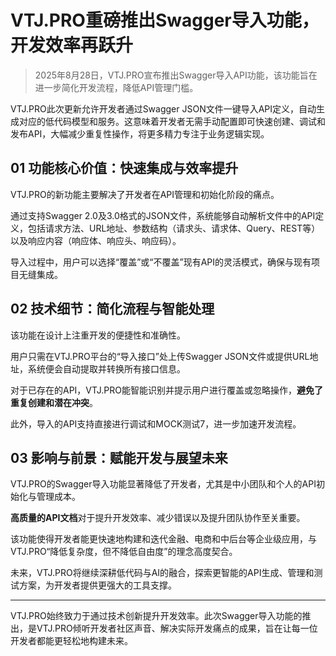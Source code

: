 # VTJ.PRO重磅推出Swagger导入功能，开发效率再跃升

> 2025年8月28日，VTJ.PRO宣布推出Swagger导入API功能，该功能旨在进一步简化开发流程，降低API管理门槛。

VTJ.PRO此次更新允许开发者通过Swagger JSON文件一键导入API定义，自动生成对应的低代码模型和服务。这意味着开发者无需手动配置即可快速创建、调试和发布API，大幅减少重复性操作，将更多精力专注于业务逻辑实现。

## 01 功能核心价值：快速集成与效率提升

VTJ.PRO的新功能主要解决了开发者在API管理和初始化阶段的痛点。

通过支持Swagger 2.0及3.0格式的JSON文件，系统能够自动解析文件中的API定义，包括请求方法、URL地址、参数结构（请求头、请求体、Query、REST等）以及响应内容（响应体、响应头、响应码）。

导入过程中，用户可以选择“覆盖”或“不覆盖”现有API的灵活模式，确保与现有项目无缝集成。

## 02 技术细节：简化流程与智能处理

该功能在设计上注重开发的便捷性和准确性。

用户只需在VTJ.PRO平台的“导入接口”处上传Swagger JSON文件或提供URL地址，系统便会自动提取并转换所有接口信息。

对于已存在的API，VTJ.PRO能智能识别并提示用户进行覆盖或忽略操作，**避免了重复创建和潜在冲突**。

此外，导入的API支持直接进行调试和MOCK测试7，进一步加速开发流程。

## 03 影响与前景：赋能开发与展望未来

VTJ.PRO的Swagger导入功能显著降低了开发者，尤其是中小团队和个人的API初始化与管理成本。

**高质量的API文档**对于提升开发效率、减少错误以及提升团队协作至关重要。

该功能使得开发者能更快速地构建和迭代金融、电商和中后台等企业级应用，与VTJ.PRO“降低复杂度，但不降低自由度”的理念高度契合。

未来，VTJ.PRO将继续深耕低代码与AI的融合，探索更智能的API生成、管理和测试方案，为开发者提供更强大的工具支撑。

---

VTJ.PRO始终致力于通过技术创新提升开发效率。此次Swagger导入功能的推出，是VTJ.PRO倾听开发者社区声音、解决实际开发痛点的成果，旨在让每一位开发者都能更轻松地构建未来。
